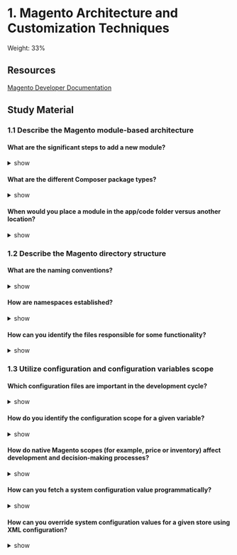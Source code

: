 # 1. Magento Architecture and Customization Techniques

Weight: 33%

## Resources

[Magento Developer Documentation](https://devdocs.magento.com/)

## Study Material

### 1.1 Describe the Magento module-based architecture

#### What are the significant steps to add a new module?

<details>
<summary>show</summary>
<p>

1. Create the module folder.
2. Create the etc/module.xml file.
3. Create the registration.php file.
4. Run the `bin/magento setup:upgrade` script to install the new module.
5. Check that the module is working.

Source: https://devdocs.magento.com/videos/fundamentals/create-a-new-module/

</p>
</details>

####  What are the different Composer package types?

<details>
<summary>show</summary>
<p>

1. Metapackage `metapackage`
2. Module `magento2-module`
3. Theme `magento2-theme`
4. Language Package `magento2-language`
5. Library `magento2-library`
6. Component `magento2-component`

Source: https://devdocs.magento.com/guides/v2.3/extension-dev-guide/prepare/dev-modtypes.html

</p>
</details>

#### When would you place a module in the app/code folder versus another location? 

<details>
<summary>show</summary>
<p>

`app/code` is for code for that project alone (no sharing), `vendor` is for composer shared packages.

Source: https://community.magento.com/t5/Just-Ask-Alan/Why-two-locations-to-develop-themes/m-p/30431#M279

</p>
</details>

### 1.2 Describe the Magento directory structure

####  What are the naming conventions?

<details>
<summary>show</summary>
<p>

Modules are named in the form of `Vendor_ComponentName`.

Classes are named with `_` to denote file tree location. For example `Mage_Catalog_Model_Product` class is located in `/app/code/core/Mage/Catalog/Model/Product.php`.

Magento autoloader replaces all underscore characters `_` with the category separator `/` and looks for the file in one of the following categories:
- `/app/code/core`
- `/app/code/community`
- `/app/code/local`

Source: https://belvg.com/blog/get-ready-for-magento-certified-developer-exam-class-naming-conventions-and-their-relationship-with-the-autoloader.html

</p>
</details>

#### How are namespaces established? 

<details>
<summary>show</summary>
<p>

Namespaces are based on folder path. For example, a module located in `app/code/MyVendor/DaModule` will have a namespace of `\MyVendor\DaModule`. 

Source: https://magento.stackexchange.com/a/170336/80272

</p>
</details>

####  How can you identify the files responsible for some functionality?

<details>
<summary>show</summary>
<p>

**Common directories**

Following are some common module directories:

- `Block`: contains [PHP](https://glossary.magento.com/php) view classes as part of Model View Controller(MVC) vertical implementation of module logic.
- `Controller`: contains PHP controller classes as part of MVC vertical implementation of module logic.
- `etc`: contains configuration files; in particular, `module.xml`, which is required.
- `Model`: contains PHP model classes as part of MVC vertical implementation of module logic.
- `Setup`: contains classes for module database structure and data setup which are invoked when installing or upgrading.
- `ViewModel`: contains PHP model clasees as part of a model-view-viewmodel (MVVM) implementation. It allows developers to offload features and business logic from block classes into separate classes that are easier to maintain, test, and reuse.

**Additional directories**

Additional folders can be added for configuration and other ancillary functions for items like [plugin-ins](/guides/v2.3/extension-dev-guide/plugins.html), localization, and [layout](https://glossary.magento.com/layout) files.

- `Api`: contains any PHP classes exposed to the [API](https://glossary.magento.com/api).
- `Console`: contains CLI commands. For more info, see [Add CLI commands](/guides/v2.3/extension-dev-guide/cli-cmds/cli-add.html).
- `Cron`: contains cron job definitions.
- `CustomerData`: contains section files.
- `Helper`: contains aggregated functionality.
- `i18n`: contains localization files.
- `Observer`: contains files for executing commands from the listener.
- `Plugin`: contains any needed [plug-ins](/guides/v2.3/extension-dev-guide/plugins.html).
- `UI`: contains data generation files.
- `view`: contains view files, including static view files, design templates, email templates, and layout files.

Source: https://devdocs.magento.com/guides/v2.3/extension-dev-guide/build/module-file-structure.html

</p>
</details>

### 1.3 Utilize configuration and configuration variables scope

####  Which configuration files are important in the development cycle?

<details>
<summary>show</summary>
<p>

Use `/etc` for your configuration files.

Your module will certainly use `module.xml`.

You may also use one or more of the following, depending on what your module does:
```
acl.xml
config.xml
di.xml
module.xml
webapi.xml
```

The top level folder configurations in `/etc` will be applied globally to your module.

Note that there are also nested configuration files which could reside in any of the following folders:
```
/etc/adminhtml/
/etc/frontend/
/etc/webapi_rest/
/etc/webapi_soap/
```

Anything in a nested folder will override any global settings for that particular area.

Source: https://devdocs.magento.com/guides/v2.3/extension-dev-guide/build/required-configuration-files.html

</p>
</details>

####  How do you identify the configuration scope for a given variable?

<details>
<summary>show</summary>
<p>

Unless the store is running in Single Store Mode, the scope of each configuration setting appears in small text below the field label.

Source: https://docs.magento.com/m2/ce/user_guide/configuration/scope.html

</p>
</details>

####  How do native Magento scopes (for example, price or inventory) affect development and decision-making processes?

<details>
<summary>show</summary>
<p>

Native Magento scopes, for example on products and on prices, can be set either at a global level, or at a website level. This is important to understand from the beginning architectural decisions, whether the installation will be multi-site, and whether different websites will need different base currencies or prices.

Sources:
- https://docs.magento.com/m2/ce/user_guide/catalog/product-scope.html
- https://docs.magento.com/m2/ce/user_guide/catalog/catalog-price-scope.html

</p>
</details>

####  How can you fetch a system configuration value programmatically? 

<details>
<summary>show</summary>
<p>

```php
use \Magento\Framework\App\Config\ScopeConfigInterface;

ScopeConfigInterface $scopeConfig;

class MyClass
{
    public function __construct(
        ScopeConfigInterface $scopeConfig,
    ) {
        $this->_scopeConfig = $scopeConfig;
    }
     
     
    public function configDataUseFunction(){
       $showTemplateHint =  $this->_scopeConfig->getValue('dev/debug/template_hints', \Magento\Store\Model\ScopeInterface::SCOPE_STORE);
    }
}
```

Source: http://magehelper.blogspot.com/2015/06/get-system-config-values-in-magento-2.html

</p>
</details>

####  How can you override system configuration values for a given store using XML configuration?

<details>
<summary>show</summary>
<p>

You can add this using the <stores> node in your config.xml as follows.

```xml
<stores>
    <store_code>
```

Source: https://magento.stackexchange.com/a/45654/80272

</p>
</details>
